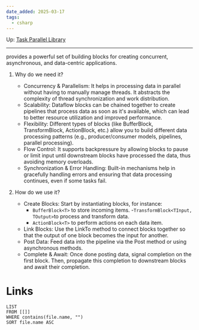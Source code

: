 ```yaml
---
date_added: 2025-03-17
tags:
  - csharp
---
```

Up: [Task Parallel Library](Task%20Parallel%20Library.md)
___
 provides a powerful set of building blocks for creating concurrent, asynchronous, and data-centric applications.

1. Why do we need it?
    - Concurrency & Parallelism: It helps in processing data in parallel without having to manually manage threads. It abstracts the complexity of thread synchronization and work distribution.
    - Scalability: Dataflow blocks can be chained together to create pipelines that process data as soon as it's available, which can lead to better resource utilization and improved performance.
    - Flexibility: Different types of blocks (like BufferBlock, TransformBlock, ActionBlock, etc.) allow you to build different data processing patterns (e.g., producer/consumer models, pipelines, parallel processing).
    - Flow Control: It supports backpressure by allowing blocks to pause or limit input until downstream blocks have processed the data, thus avoiding memory overloads.
    - Synchronization & Error Handling: Built-in mechanisms help in gracefully handling errors and ensuring that data processing continues, even if some tasks fail.
    
2. How do we use it?
    - Create Blocks: Start by instantiating blocks, for instance:
        - `BufferBlock<T>` to store incoming items.
        -` TransformBlock<TInput, TOutput> `to process and transform data.
        - `ActionBlock<T>` to perform actions on each data item.
    - Link Blocks: Use the LinkTo method to connect blocks together so that the output of one block becomes the input for another.
    - Post Data: Feed data into the pipeline via the Post method or using asynchronous methods.
    - Complete & Await: Once done posting data, signal completion on the first block. Then, propagate this completion to downstream blocks and await their completion.
# Links
```dataview
LIST
FROM [[]]
WHERE contains(file.name, "")
SORT file.name ASC
```
